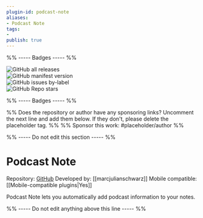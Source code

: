 ```yaml
---
plugin-id: podcast-note
aliases:
- Podcast Note
tags: 
- 
publish: true
---
```


%% ----- Badges ----- %%

![GitHub all releases](https://img.shields.io/github/downloads/marcjulianschwarz/obsidian-podcast-note/total?color=573E7A&logo=github&style=for-the-badge)   
![GitHub manifest version](https://img.shields.io/github/manifest-json/v/marcjulianschwarz/obsidian-podcast-note?color=573E7A&logo=github&style=for-the-badge)   
![GitHub issues by-label](https://img.shields.io/github/issues/marcjulianschwarz/obsidian-podcast-note/help%20wanted?color=573E7A&logo=github&style=for-the-badge)   
![GitHub Repo stars](https://img.shields.io/github/stars/marcjulianschwarz/obsidian-podcast-note?color=573E7A&logo=github&style=for-the-badge)

%% ----- Badges ----- %%

%% Does the repository or author have any sponsoring links? Uncomment the next line and add them below. If they don't, please delete the placeholder tag. %%
%% Sponsor this work: #placeholder/author %%

%% ----- Do not edit this section ----- %%

# Podcast Note

Repository: [GitHub](https://github.com/marcjulianschwarz/obsidian-podcast-note)
Developed by: [[marcjulianschwarz]]
Mobile compatible: [[Mobile-compatible plugins|Yes]]

Podcast Note lets you automatically add podcast information to your notes.

%% ----- Do not edit anything above this line ----- %% 
